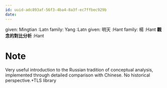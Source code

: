 ```yaml
---
id: uuid-adc893af-56f3-4ba4-8a3f-ec7ffbec929b
date: 
---
```


given: Mingtian :Latn
family: Yang :Latn
given: 明天 :Hant
family: 楊 :Hant
**觀念的對比分析** :Hant
# Note
Very useful introduction to the Russian tradition of  conceptual analysis, implemented through detailed comparison with Chinese. No historical perspective.+TLS library